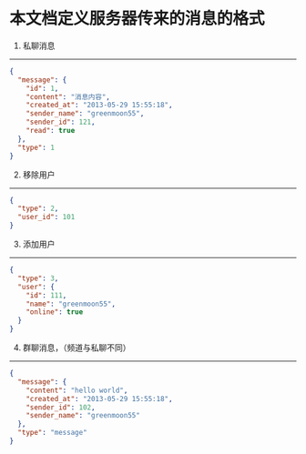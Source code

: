 本文档定义服务器传来的消息的格式
=========

1. 私聊消息
--------

```json
{
  "message": {
    "id": 1,
    "content": "消息内容", 
    "created_at": "2013-05-29 15:55:18",
    "sender_name": "greenmoon55",
    "sender_id": 121,
    "read": true
  }, 
  "type": 1
}
```

2. 移除用户
--------

```json
{
  "type": 2,
  "user_id": 101
}
```

3. 添加用户
--------

```json
{
  "type": 3, 
  "user": {
    "id": 111, 
    "name": "greenmoon55", 
    "online": true
  }
}
```

4. 群聊消息，（频道与私聊不同）
--------

```json
{
  "message": {
    "content": "hello world",
    "created_at": "2013-05-29 15:55:18",
    "sender_id": 102,
    "sender_name": "greenmoon55" 
  },
  "type": "message"
}

